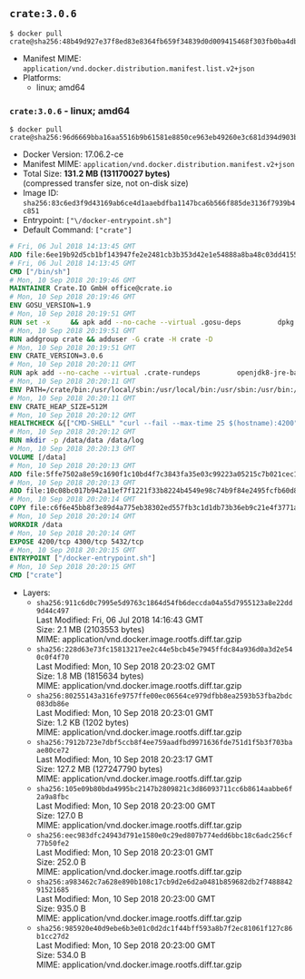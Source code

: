 ## `crate:3.0.6`

```console
$ docker pull crate@sha256:48b49d927e37f8ed83e8364fb659f34839d0d009415468f303fb0ba4db8f8ebb
```

-	Manifest MIME: `application/vnd.docker.distribution.manifest.list.v2+json`
-	Platforms:
	-	linux; amd64

### `crate:3.0.6` - linux; amd64

```console
$ docker pull crate@sha256:96d6669bba16aa5516b9b61581e8850ce963eb49260e3c681d394d903be1407a
```

-	Docker Version: 17.06.2-ce
-	Manifest MIME: `application/vnd.docker.distribution.manifest.v2+json`
-	Total Size: **131.2 MB (131170027 bytes)**  
	(compressed transfer size, not on-disk size)
-	Image ID: `sha256:83c6ed3f9d43169ab6ce4d1aaebdfba1147bca6b566f885de3136f7939b4c851`
-	Entrypoint: `["\/docker-entrypoint.sh"]`
-	Default Command: `["crate"]`

```dockerfile
# Fri, 06 Jul 2018 14:13:45 GMT
ADD file:6ee19b92d5cb1bf143947fe2e2481cb3b353d42e1e54888a8ba48c03dd4155f2 in / 
# Fri, 06 Jul 2018 14:13:45 GMT
CMD ["/bin/sh"]
# Mon, 10 Sep 2018 20:19:46 GMT
MAINTAINER Crate.IO GmbH office@crate.io
# Mon, 10 Sep 2018 20:19:46 GMT
ENV GOSU_VERSION=1.9
# Mon, 10 Sep 2018 20:19:51 GMT
RUN set -x     && apk add --no-cache --virtual .gosu-deps         dpkg         gnupg         curl     && export ARCH=$(echo $(dpkg --print-architecture) | cut -d"-" -f3)     && curl -o /usr/local/bin/gosu -fSL "https://github.com/tianon/gosu/releases/download/$GOSU_VERSION/gosu-$ARCH"     && curl -o /usr/local/bin/gosu.asc -fSL "https://github.com/tianon/gosu/releases/download/$GOSU_VERSION/gosu-$ARCH.asc"     && export GNUPGHOME="$(mktemp -d)"     && gpg --keyserver hkp://keyserver.ubuntu.com:80 --recv-keys B42F6819007F00F88E364FD4036A9C25BF357DD4     && gpg --batch --verify /usr/local/bin/gosu.asc /usr/local/bin/gosu     && rm -rf "$GNUPGHOME" /usr/local/bin/gosu.asc     && chmod +x /usr/local/bin/gosu     && gosu nobody true     && apk del .gosu-deps
# Mon, 10 Sep 2018 20:19:51 GMT
RUN addgroup crate && adduser -G crate -H crate -D
# Mon, 10 Sep 2018 20:19:51 GMT
ENV CRATE_VERSION=3.0.6
# Mon, 10 Sep 2018 20:20:11 GMT
RUN apk add --no-cache --virtual .crate-rundeps         openjdk8-jre-base         python3         openssl         curl     && apk add --no-cache --virtual .build-deps         gnupg         tar     && curl -fSL -O https://cdn.crate.io/downloads/releases/crate-$CRATE_VERSION.tar.gz     && curl -fSL -O https://cdn.crate.io/downloads/releases/crate-$CRATE_VERSION.tar.gz.asc     && export GNUPGHOME="$(mktemp -d)"     && gpg --keyserver hkp://keyserver.ubuntu.com:80 --recv-keys 90C23FC6585BC0717F8FBFC37FAAE51A06F6EAEB     && gpg --batch --verify crate-$CRATE_VERSION.tar.gz.asc crate-$CRATE_VERSION.tar.gz     && rm -rf "$GNUPGHOME" crate-$CRATE_VERSION.tar.gz.asc     && mkdir /crate     && tar -xf crate-$CRATE_VERSION.tar.gz -C /crate --strip-components=1     && rm crate-$CRATE_VERSION.tar.gz     && ln -s /usr/bin/python3 /usr/bin/python     && apk del .build-deps
# Mon, 10 Sep 2018 20:20:11 GMT
ENV PATH=/crate/bin:/usr/local/sbin:/usr/local/bin:/usr/sbin:/usr/bin:/sbin:/bin
# Mon, 10 Sep 2018 20:20:11 GMT
ENV CRATE_HEAP_SIZE=512M
# Mon, 10 Sep 2018 20:20:12 GMT
HEALTHCHECK &{["CMD-SHELL" "curl --fail --max-time 25 $(hostname):4200"] "30s" "30s" "0s" '\x00'}
# Mon, 10 Sep 2018 20:20:12 GMT
RUN mkdir -p /data/data /data/log
# Mon, 10 Sep 2018 20:20:13 GMT
VOLUME [/data]
# Mon, 10 Sep 2018 20:20:13 GMT
ADD file:5ffe7502a8e59c1690f1c10bd4f7c3843fa35e03c99223a05215c7b021cec1a1 in /crate/config/crate.yml 
# Mon, 10 Sep 2018 20:20:13 GMT
ADD file:10c08bc017b942a11ef7f1221f33b8224b4549e98c74b9f84e2495fcfb60d8ce in /crate/config/log4j2.properties 
# Mon, 10 Sep 2018 20:20:14 GMT
COPY file:c6f6e45bb8f3e89d4a775eb38302ed557fb3c1d1db73b36eb9c21e4f3771a555 in /docker-entrypoint.sh 
# Mon, 10 Sep 2018 20:20:14 GMT
WORKDIR /data
# Mon, 10 Sep 2018 20:20:14 GMT
EXPOSE 4200/tcp 4300/tcp 5432/tcp
# Mon, 10 Sep 2018 20:20:15 GMT
ENTRYPOINT ["/docker-entrypoint.sh"]
# Mon, 10 Sep 2018 20:20:15 GMT
CMD ["crate"]
```

-	Layers:
	-	`sha256:911c6d0c7995e5d9763c1864d54fb6deccda04a55d7955123a8e22dd9d44c497`  
		Last Modified: Fri, 06 Jul 2018 14:16:43 GMT  
		Size: 2.1 MB (2103553 bytes)  
		MIME: application/vnd.docker.image.rootfs.diff.tar.gzip
	-	`sha256:228d63e73fc15813217ee2c44e5bcb45e7945ffdc84a936d0a3d2e540c0f4f70`  
		Last Modified: Mon, 10 Sep 2018 20:23:02 GMT  
		Size: 1.8 MB (1815634 bytes)  
		MIME: application/vnd.docker.image.rootfs.diff.tar.gzip
	-	`sha256:80255143a316fe9757ffe00ec06564ce979dfbb8ea2593b53fba2bdc083db86e`  
		Last Modified: Mon, 10 Sep 2018 20:23:01 GMT  
		Size: 1.2 KB (1202 bytes)  
		MIME: application/vnd.docker.image.rootfs.diff.tar.gzip
	-	`sha256:7912b723e7dbf5ccb8f4ee759aadfbd9971636fde751d1f5b3f703baae80ce72`  
		Last Modified: Mon, 10 Sep 2018 20:23:17 GMT  
		Size: 127.2 MB (127247790 bytes)  
		MIME: application/vnd.docker.image.rootfs.diff.tar.gzip
	-	`sha256:105e09b80bda4995bc2147b2809821c3d86093711cc6b8614aabbe6f2a9a8fbc`  
		Last Modified: Mon, 10 Sep 2018 20:23:00 GMT  
		Size: 127.0 B  
		MIME: application/vnd.docker.image.rootfs.diff.tar.gzip
	-	`sha256:eec983dfc24943d791e1580e0c29ed807b774edd6bbc18c6adc256cf77b50fe2`  
		Last Modified: Mon, 10 Sep 2018 20:23:01 GMT  
		Size: 252.0 B  
		MIME: application/vnd.docker.image.rootfs.diff.tar.gzip
	-	`sha256:a983462c7a628e890b108c17cb9d2e6d2a0481b859682db2f748884291521685`  
		Last Modified: Mon, 10 Sep 2018 20:23:00 GMT  
		Size: 935.0 B  
		MIME: application/vnd.docker.image.rootfs.diff.tar.gzip
	-	`sha256:985920e40d9ebe6b3e01c0d2dc1f44bff593a8b7f2ec81061f127c86b1cc27d2`  
		Last Modified: Mon, 10 Sep 2018 20:23:00 GMT  
		Size: 534.0 B  
		MIME: application/vnd.docker.image.rootfs.diff.tar.gzip
